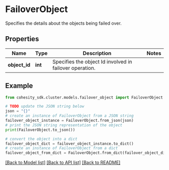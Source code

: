# FailoverObject

Specifies the details about the objects being failed over.

## Properties

Name | Type | Description | Notes
------------ | ------------- | ------------- | -------------
**object_id** | **int** | Specifies the object Id involved in failover operation. | 

## Example

```python
from cohesity_sdk.cluster.models.failover_object import FailoverObject

# TODO update the JSON string below
json = "{}"
# create an instance of FailoverObject from a JSON string
failover_object_instance = FailoverObject.from_json(json)
# print the JSON string representation of the object
print(FailoverObject.to_json())

# convert the object into a dict
failover_object_dict = failover_object_instance.to_dict()
# create an instance of FailoverObject from a dict
failover_object_from_dict = FailoverObject.from_dict(failover_object_dict)
```
[[Back to Model list]](../README.md#documentation-for-models) [[Back to API list]](../README.md#documentation-for-api-endpoints) [[Back to README]](../README.md)


